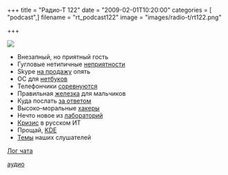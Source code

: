 +++
title = "Радио-Т 122"
date = "2009-02-01T10:20:00"
categories = [ "podcast",]
filename = "rt_podcast122"
image = "images/radio-t/rt122.png"

+++

![](https://radio-t.com/images/radio-t/rt122.png)

- Внезапный, но приятный гость
- Гугловые нетипичные [неприятности](http://www.techcrunch.com/2009/01/31/google-flags-whole-internet-as-malware/)
- Skype [на продажу](http://business.compulenta.ru/398035/) опять
- ОС для [нетбуков](http://www.crunchgear.com/2009/01/30/intels-new-os-for-netbooks/)
- Телефончики [соревнуются](http://www.engadget.com/2009/01/29/days-to-1-million-the-smartphone-wars/)
- Правильная [железка](http://www.engadget.com/2009/01/28/buffalo-rolls-out-7-inch-usb-external-display/) для мальчиков
- Куда послать [за ответом](http://habrahabr.ru/blogs/google/50374/)
- Высоко–моральные [хакеры](http://habrahabr.ru/blogs/infosecurity/50590/)
- Нечто новое из [лабораторий](http://net.compulenta.ru/398323/)
- [Кризис](http://webplanet.ru/news/business/2009/01/30/it_shortering.html) в русском ИТ
- Прощай, [KDE](http://www.opennet.ru/opennews/art.shtml?num=19972)
- [Темы](/p/2009/01/28/prep-122/) наших слушателей

[Лог чата](http://chat.radio-t.com/logs/radio-t-122.html)

[аудио](https://cdn.radio-t.com/rt_podcast122.mp3)
<audio src="https://cdn.radio-t.com/rt_podcast122.mp3" preload="none"></audio>
